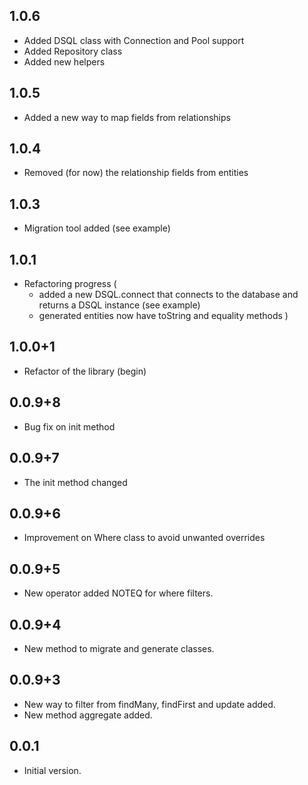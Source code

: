 ## 1.0.6

- Added DSQL class with Connection and Pool support
- Added Repository class
- Added new helpers

## 1.0.5

- Added a new way to map fields from relationships

## 1.0.4

- Removed (for now) the relationship fields from entities

## 1.0.3

- Migration tool added (see example)

## 1.0.1

- Refactoring progress (
    - added a new DSQL.connect that connects to the database and returns a DSQL instance (see example)
    - generated entities now have toString and equality methods
)

## 1.0.0+1

- Refactor of the library (begin)

## 0.0.9+8

- Bug fix on init method

## 0.0.9+7

- The init method changed

## 0.0.9+6

- Improvement on Where class to avoid unwanted overrides

## 0.0.9+5

- New operator added NOTEQ for where filters.

## 0.0.9+4

- New method to migrate and generate classes.

## 0.0.9+3

- New way to filter from findMany, findFirst and update added.
- New method aggregate added.

## 0.0.1

- Initial version.